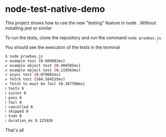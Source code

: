 # node-test-native-demo
This project shows how to use the new "testing" feature in node . Without installing jest or similar

To run the tests, clone the repository and run the command `node pruebas.js`

You should see the execution of the tests in the terminal
```bash 
$ node pruebas.js
✔ example test (0.689082ms)
✔ example object test (0.404505ms)
✔ example object test (0.119563ms)
✔ async test (0.070081ms)
✔ fetch test (584.584535ms)
✔ fetch to must be fail (0.307708ms)
ℹ tests 6
ℹ suites 0
ℹ pass 6
ℹ fail 0
ℹ cancelled 0
ℹ skipped 0
ℹ todo 0
ℹ duration_ms 0.125926
```


That's all
